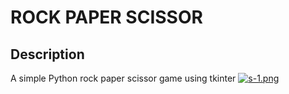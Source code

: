 # ROCK PAPER SCISSOR
## Description
A simple Python rock paper scissor game using tkinter
[![s-1.png](https://i.postimg.cc/BQgFzhKT/s-1.png)](https://postimg.cc/TpKhLJQ1)
